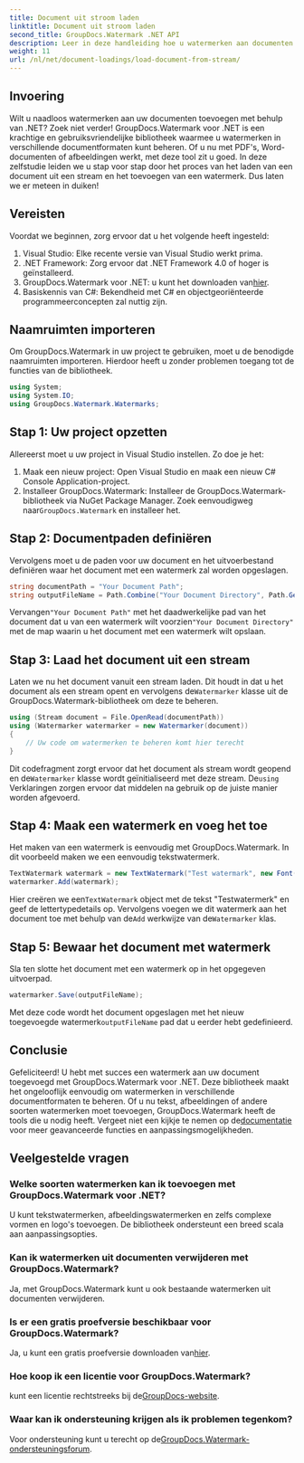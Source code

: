 ```yaml
---
title: Document uit stroom laden
linktitle: Document uit stroom laden
second_title: GroupDocs.Watermark .NET API
description: Leer in deze handleiding hoe u watermerken aan documenten kunt toevoegen met GroupDocs.Watermark voor .NET. Perfect voor ontwikkelaars die de documentbeveiliging willen verbeteren.
weight: 11
url: /nl/net/document-loadings/load-document-from-stream/
---
```

## Invoering
Wilt u naadloos watermerken aan uw documenten toevoegen met behulp van .NET? Zoek niet verder! GroupDocs.Watermark voor .NET is een krachtige en gebruiksvriendelijke bibliotheek waarmee u watermerken in verschillende documentformaten kunt beheren. Of u nu met PDF's, Word-documenten of afbeeldingen werkt, met deze tool zit u goed. In deze zelfstudie leiden we u stap voor stap door het proces van het laden van een document uit een stream en het toevoegen van een watermerk. Dus laten we er meteen in duiken!
## Vereisten
Voordat we beginnen, zorg ervoor dat u het volgende heeft ingesteld:
1. Visual Studio: Elke recente versie van Visual Studio werkt prima.
2. .NET Framework: Zorg ervoor dat .NET Framework 4.0 of hoger is geïnstalleerd.
3.  GroupDocs.Watermark voor .NET: u kunt het downloaden van[hier](https://releases.groupdocs.com/Watermark/net/).
4. Basiskennis van C#: Bekendheid met C# en objectgeoriënteerde programmeerconcepten zal nuttig zijn.

## Naamruimten importeren
Om GroupDocs.Watermark in uw project te gebruiken, moet u de benodigde naamruimten importeren. Hierdoor heeft u zonder problemen toegang tot de functies van de bibliotheek.
```csharp
using System;
using System.IO;
using GroupDocs.Watermark.Watermarks;
```
## Stap 1: Uw project opzetten
Allereerst moet u uw project in Visual Studio instellen. Zo doe je het:
1. Maak een nieuw project: Open Visual Studio en maak een nieuw C# Console Application-project.
2.  Installeer GroupDocs.Watermark: Installeer de GroupDocs.Watermark-bibliotheek via NuGet Package Manager. Zoek eenvoudigweg naar`GroupDocs.Watermark` en installeer het.
## Stap 2: Documentpaden definiëren
Vervolgens moet u de paden voor uw document en het uitvoerbestand definiëren waar het document met een watermerk zal worden opgeslagen.
```csharp
string documentPath = "Your Document Path";
string outputFileName = Path.Combine("Your Document Directory", Path.GetFileName(documentPath));
```
 Vervangen`"Your Document Path"` met het daadwerkelijke pad van het document dat u van een watermerk wilt voorzien`"Your Document Directory"` met de map waarin u het document met een watermerk wilt opslaan.
## Stap 3: Laad het document uit een stream
Laten we nu het document vanuit een stream laden. Dit houdt in dat u het document als een stream opent en vervolgens de`Watermarker` klasse uit de GroupDocs.Watermark-bibliotheek om deze te beheren.
```csharp
using (Stream document = File.OpenRead(documentPath))
using (Watermarker watermarker = new Watermarker(document))
{
    // Uw code om watermerken te beheren komt hier terecht
}
```
 Dit codefragment zorgt ervoor dat het document als stream wordt geopend en de`Watermarker` klasse wordt geïnitialiseerd met deze stream. De`using` Verklaringen zorgen ervoor dat middelen na gebruik op de juiste manier worden afgevoerd.
## Stap 4: Maak een watermerk en voeg het toe
Het maken van een watermerk is eenvoudig met GroupDocs.Watermark. In dit voorbeeld maken we een eenvoudig tekstwatermerk.
```csharp
TextWatermark watermark = new TextWatermark("Test watermark", new Font("Arial", 12));
watermarker.Add(watermark);
```
 Hier creëren we een`TextWatermark` object met de tekst "Testwatermerk" en geef de lettertypedetails op. Vervolgens voegen we dit watermerk aan het document toe met behulp van de`Add` werkwijze van de`Watermarker` klas.
## Stap 5: Bewaar het document met watermerk
Sla ten slotte het document met een watermerk op in het opgegeven uitvoerpad.
```csharp
watermarker.Save(outputFileName);
```
 Met deze code wordt het document opgeslagen met het nieuw toegevoegde watermerk`outputFileName` pad dat u eerder hebt gedefinieerd.

## Conclusie
Gefeliciteerd! U hebt met succes een watermerk aan uw document toegevoegd met GroupDocs.Watermark voor .NET. Deze bibliotheek maakt het ongelooflijk eenvoudig om watermerken in verschillende documentformaten te beheren. Of u nu tekst, afbeeldingen of andere soorten watermerken moet toevoegen, GroupDocs.Watermark heeft de tools die u nodig heeft. Vergeet niet een kijkje te nemen op de[documentatie](https://tutorials.groupdocs.com/Watermark/net/) voor meer geavanceerde functies en aanpassingsmogelijkheden.
## Veelgestelde vragen
### Welke soorten watermerken kan ik toevoegen met GroupDocs.Watermark voor .NET?
U kunt tekstwatermerken, afbeeldingswatermerken en zelfs complexe vormen en logo's toevoegen. De bibliotheek ondersteunt een breed scala aan aanpassingsopties.
### Kan ik watermerken uit documenten verwijderen met GroupDocs.Watermark?
Ja, met GroupDocs.Watermark kunt u ook bestaande watermerken uit documenten verwijderen.
### Is er een gratis proefversie beschikbaar voor GroupDocs.Watermark?
 Ja, u kunt een gratis proefversie downloaden van[hier](https://releases.groupdocs.com/).
### Hoe koop ik een licentie voor GroupDocs.Watermark?
 kunt een licentie rechtstreeks bij de[GroupDocs-website](https://purchase.groupdocs.com/buy).
### Waar kan ik ondersteuning krijgen als ik problemen tegenkom?
 Voor ondersteuning kunt u terecht op de[GroupDocs.Watermark-ondersteuningsforum](https://forum.groupdocs.com/c/watermark/19).
